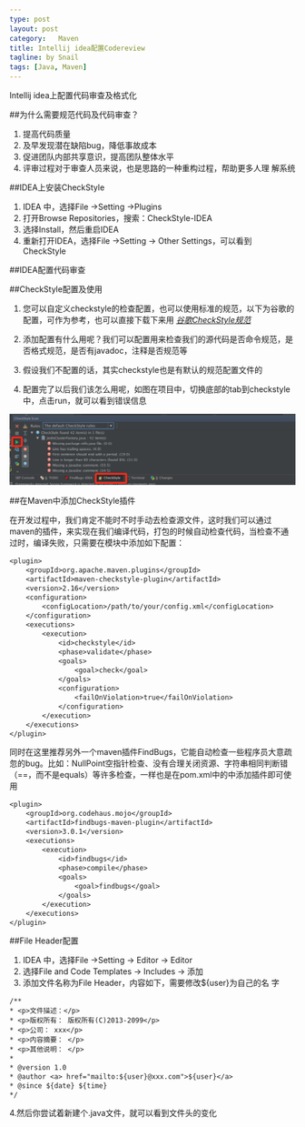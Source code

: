 ```yaml
---
type: post
layout: post
category:	Maven
title: Intellij idea配置Codereview
tagline: by Snail
tags: [Java, Maven]
---
```


Intellij idea上配置代码审查及格式化

<!--more-->

##为什么需要规范代码及代码审查？

1. 提高代码质量
2. 及早发现潜在缺陷bug，降低事故成本
3. 促进团队内部共享意识，提高团队整体水平
4. 评审过程对于审查人员来说，也是思路的一种重构过程，帮助更多人理
解系统


##IDEA上安装CheckStyle

1. IDEA 中，选择File ->Setting ->Plugins
2. 打开Browse Repositories，搜索：CheckStyle-IDEA
3. 选择Install，然后重启IDEA
4. 重新打开IDEA，选择File ->Setting -> Other Settings，可以看到
CheckStyle


##IDEA配置代码审查

##CheckStyle配置及使用

1. 您可以自定义checkstyle的检查配置，也可以使用标准的规范，以下为谷歌的配置，可作为参考，也可以直接下载下来用
[*谷歌CheckStyle规范*](https://github.com/checkstyle/checkstyle/blob/master/src/main/resources/google_checks.xml)

2. 添加配置有什么用呢？我们可以配置用来检查我们的源代码是否命令规范，是否格式规范，是否有javadoc，注释是否规范等

3. 假设我们不配置的话，其实checkstyle也是有默认的规范配置文件的

4. 配置完了以后我们该怎么用呢，如图在项目中，切换底部的tab到checkstyle中，点击run，就可以看到错误信息

![](/img/2015-10-23-idea_codereview/idea_codereview_1.png)


##在Maven中添加CheckStyle插件

在开发过程中，我们肯定不能时不时手动去检查源文件，这时我们可以通过maven的插件，来实现在我们编译代码，打包的时候自动检查代码，当检查不通过时，编译失败，只需要在<build>模块中添加如下配置：

```
<plugin>
    <groupId>org.apache.maven.plugins</groupId>
    <artifactId>maven-checkstyle-plugin</artifactId>
    <version>2.16</version>
    <configuration>
        <configLocation>/path/to/your/config.xml</configLocation>
    </configuration>
    <executions>
        <execution>
            <id>checkstyle</id>
            <phase>validate</phase>
            <goals>
                <goal>check</goal>
            </goals>
            <configuration>
                <failOnViolation>true</failOnViolation>
            </configuration>
        </execution>
    </executions>
</plugin>
```


同时在这里推荐另外一个maven插件FindBugs，它能自动检查一些程序员大意疏忽的bug。比如：NullPoint空指针检查、没有合理关闭资源、字符串相同判断错（==，而不是equals）等许多检查，一样也是在pom.xml中的<build>中添加插件即可使用


```
<plugin>
    <groupId>org.codehaus.mojo</groupId>
    <artifactId>findbugs-maven-plugin</artifactId>
    <version>3.0.1</version>
    <executions>
        <execution>
            <id>findbugs</id>
            <phase>compile</phase>
            <goals>
                <goal>findbugs</goal>
            </goals>
        </execution>
    </executions>
</plugin>
```

##File Header配置

1. IDEA 中，选择File ->Setting -> Editor -> Editor
2. 选择File and Code Templates -> Includes -> 添加
3. 添加文件名称为File Header，内容如下，需要修改${user}为自己的名
字

```
/**
* <p>文件描述：</p>
* <p>版权所有： 版权所有(C)2013-2099</p>
* <p>公司： xxx</p>
* <p>内容摘要： </p>
* <p>其他说明： </p>
*
* @version 1.0
* @author <a> href="mailto:${user}@xxx.com">${user}</a>
* @since ${date} ${time}
*/
```
4.然后你尝试着新建个.java文件，就可以看到文件头的变化














